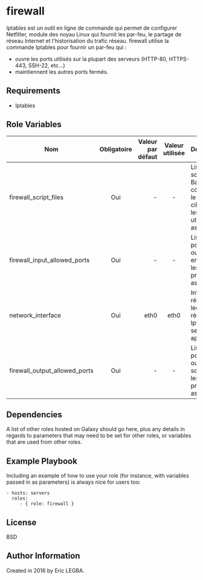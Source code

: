 firewall
=========

Iptables est un outil en ligne de commande qui permet de configurer Netfilter,
module des noyau Linux qui fournit les par-feu, le partage de réseau Internet et l'historisation du trafic réseau.
firewall utilise la commande Iptables pour fournir un par-feu qui :
- ouvre les ports utilisés sur la plupart des serveurs (HTTP-80, HTTPS-443, SSH-22, etc...)
- maintiennent les autres ports fermés.

Requirements
------------

- Iptables

Role Variables
--------------
 
| Nom	        | Obligatoire	| Valeur par défaut  | Valeur utilisée	| Description|
| ------------- |:-------------:| ------------------:|:--------:|:-----------|
|firewall_script_files| Oui|-|-|Liste des scripts Bash à copier sur le serveur cible avec les droits utilisateurs associés.|
|firewall_input_allowed_ports|Oui|-|-|Listes des ports à ouvrir en entrée avec les protocoles associés.|
|network_interface|Oui|eth0|eth0|Interface réseau sur lequel les règles Iptables seront appliqués.|
|firewall_output_allowed_ports|Oui|-|-|Listes des ports à ouvrir en sortie avec les protocoles associés.|

Dependencies
------------

A list of other roles hosted on Galaxy should go here, plus any details in regards to parameters that may need to be set for other roles, or variables that are used from other roles.

Example Playbook
----------------

Including an example of how to use your role (for instance, with variables passed in as parameters) is always nice for users too:

    - hosts: servers
      roles:
         - { role: firewall }

License
-------

BSD

Author Information
------------------

Created in 2016 by Eric LEGBA.